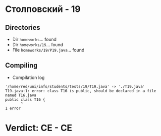 # Столповский - 19
## Directories
- Dir `homeworks`... found
- Dir `homeworks/19`... found
- File `homeworks/19/P19.java`... found
## Compiling
- Compilation log
```
'/home/red/uni/info/students/tests/19/T19.java' -> './T19.java'
T19.java:1: error: class T16 is public, should be declared in a file named T16.java
public class T16 {
       ^
1 error

```
# Verdict: **CE** - CE
